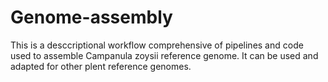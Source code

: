 # Genome-assembly
This is a desccriptional workflow comprehensive of pipelines and code used to assemble Campanula zoysii reference genome. It can be used and adapted for other plent reference genomes.
